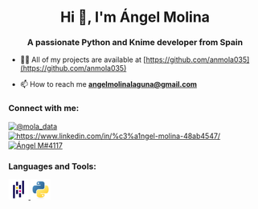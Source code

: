 <h1 align="center">Hi 👋, I'm Ángel Molina</h1>
<h3 align="center">A passionate Python and Knime developer from Spain</h3>

- 👨‍💻 All of my projects are available at [https://github.com/anmola035](https://github.com/anmola035)

- 📫 How to reach me **angelmolinalaguna@gmail.com**

<h3 align="left">Connect with me:</h3>
<p align="left">
<a href="https://twitter.com/@mola_data" target="blank"><img align="center" src="https://raw.githubusercontent.com/rahuldkjain/github-profile-readme-generator/master/src/images/icons/Social/twitter.svg" alt="@mola_data" height="30" width="40" /></a>
<a href="https://linkedin.com/in/https://www.linkedin.com/in/%c3%a1ngel-molina-48ab4547/" target="blank"><img align="center" src="https://raw.githubusercontent.com/rahuldkjain/github-profile-readme-generator/master/src/images/icons/Social/linked-in-alt.svg" alt="https://www.linkedin.com/in/%c3%a1ngel-molina-48ab4547/" height="30" width="40" /></a>
<a href="https://discord.gg/Ángel M#4117" target="blank"><img align="center" src="https://raw.githubusercontent.com/rahuldkjain/github-profile-readme-generator/master/src/images/icons/Social/discord.svg" alt="Ángel M#4117" height="30" width="40" /></a>
</p>

<h3 align="left">Languages and Tools:</h3>
<p align="left"> <a href="https://pandas.pydata.org/" target="_blank" rel="noreferrer"> <img src="https://raw.githubusercontent.com/devicons/devicon/2ae2a900d2f041da66e950e4d48052658d850630/icons/pandas/pandas-original.svg" alt="pandas" width="40" height="40"/> </a> <a href="https://www.python.org" target="_blank" rel="noreferrer"> <img src="https://raw.githubusercontent.com/devicons/devicon/master/icons/python/python-original.svg" alt="python" width="40" height="40"/> </a> </p>
